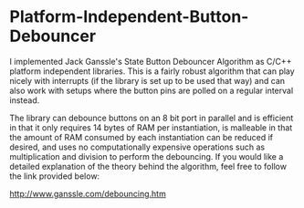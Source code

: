 Platform-Independent-Button-Debouncer
=====================================

I implemented Jack Ganssle's State Button Debouncer Algorithm as C/C++ platform independent 
libraries. This is a fairly robust algorithm that can play nicely with interrupts (if the 
library is set up to be used that way) and can also work with setups where the button pins 
are polled on a regular interval instead.
 
The library can debounce buttons on an 8 bit port in parallel and is efficient in that it 
only requires 14 bytes of RAM per instantiation, is malleable in that the amount of RAM 
consumed by each instantiation can be reduced if desired, and uses no computationally 
expensive operations such as multiplication and division to perform the debouncing.  If 
you would like a detailed explanation of the theory behind the algorithm, feel free to 
follow the link provided below: 
 
http://www.ganssle.com/debouncing.htm